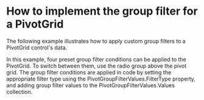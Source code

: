 # How to implement the group filter for a PivotGrid


<p>The following example illustrates how to apply custom group filters to a PivotGrid control's data.</p><p>In this example, four preset group filter conditions can be applied to the PivotGrid. To switch between them, use the radio group above the pivot grid. The group filter conditions are applied in code by setting the appropriate filter type using the PivotGroupFilterValues.FilterType property, and adding group filter values to the PivotGroupFilterValues.Values collection.</p>

<br/>


